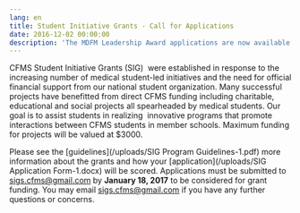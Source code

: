 ```yaml
---
lang: en
title: Student Initiative Grants - Call for Applications
date: 2016-12-02 00:00:00
description: 'The MDFM Leadership Award applications are now available. Every school will have one winner of $2000, a certificate of recognition and subsidized travel to the CFMS Spring General Meeting in Winnipeg. Deadline January 13th, 2017.'
---
```



CFMS Student Initiative Grants (SIG)  were established in response to the increasing number of medical student-led initiatives and the need for official financial support from our national student organization. Many successful projects have benefitted from direct CFMS funding including charitable, educational and social projects all spearheaded by medical students. Our goal is to assist students in realizing  innovative programs that promote interactions between CFMS students in member schools. Maximum funding for projects will be valued at $3000.

Please see the [guidelines](/uploads/SIG Program Guidelines-1.pdf) more information about the grants and how your [application](/uploads/SIG Application Form-1.docx) will be scored. Applications must be submitted to sigs.cfms@gmail.com by **January 18, 2017** to be considered for grant funding. You may email sigs.cfms@gmail.com if you have any further questions or concerns.